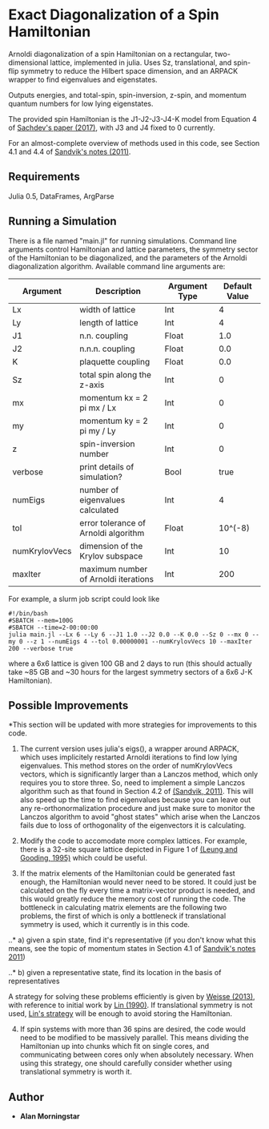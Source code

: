 # Exact Diagonalization of a Spin Hamiltonian
Arnoldi diagonalization of a spin Hamiltonian on a rectangular, two-dimensional lattice, implemented in julia. Uses Sz, translational, and spin-flip symmetry to reduce the Hilbert space dimension, and an ARPACK wrapper to find eigenvalues and eigenstates.

Outputs energies, and total-spin, spin-inversion, z-spin, and momentum quantum numbers for low lying eigenstates.

The provided spin Hamiltonian is the J1-J2-J3-J4-K model from Equation 4 of [Sachdev's paper (2017)](https://arxiv.org/abs/1705.06289), with J3 and J4 fixed to 0 currently.

For an almost-complete overview of methods used in this code, see Section 4.1 and 4.4 of [Sandvik's notes (2011)](https://arxiv.org/abs/1101.3281).

## Requirements
Julia 0.5, DataFrames, ArgParse

## Running a Simulation
There is a file named "main.jl" for running simulations. Command line arguments control Hamiltonian and lattice parameters, the symmetry sector of the Hamiltonian to be diagonalized, and the parameters of the Arnoldi diagonalization algorithm. Available command line arguments are:

| Argument        | Description           | Argument Type  |  Default Value |
| ------------- |-------------| -----| ----|
| Lx      | width of lattice | Int | 4 |
| Ly      | length of lattice      |   Int | 4 |
| J1 | n.n. coupling      |    Float | 1.0 |
| J2  | n.n.n. coupling  | Float  | 0.0  |
| K  | plaquette coupling  | Float  | 0.0  |
| Sz  | total spin along the z-axis  | Int  | 0  |
| mx  | momentum kx = 2 pi mx / Lx  | Int  | 0  |
| my  | momentum ky = 2 pi my / Ly  | Int  | 0  |
| z  | spin-inversion number  | Int  | 0  |
| verbose  | print details of simulation?  | Bool  | true  |
| numEigs  | number of eigenvalues calculated  | Int  | 4  |
| tol  | error tolerance of Arnoldi algorithm  | Float  | 10^(-8)  |
| numKrylovVecs  | dimension of the Krylov subspace  | Int  | 10  |
| maxIter  | maximum number of Arnoldi iterations  | Int  | 200  |

For example, a slurm job script could look like

```
#!/bin/bash                                                                        
#SBATCH --mem=100G                                                                                              
#SBATCH --time=2-00:00:00                                                                                       
julia main.jl --Lx 6 --Ly 6 --J1 1.0 --J2 0.0 --K 0.0 --Sz 0 --mx 0 --my 0 --z 1 --numEigs 4 --tol 0.00000001 --numKrylovVecs 10 --maxIter 200 --verbose true
```

where a 6x6 lattice is given 100 GB and 2 days to run (this should actually take ~85 GB and ~30 hours for the largest symmetry sectors of a 6x6 J-K Hamiltonian).

## Possible Improvements

*This section will be updated with more strategies for improvements to this code.

1. The current version uses julia's eigs(), a wrapper around ARPACK, which uses implicitely restarted Arnoldi iterations to find low lying eigenvalues. This method stores on the order of numKrylovVecs vectors, which is significantly larger than a Lanczos method, which only requires you to store three. So, need to implement a simple Lanczos algorithm such as that found in Section 4.2 of [(Sandvik, 2011)](https://arxiv.org/abs/1101.3281). This will also speed up the time to find eigenvalues because you can leave out any re-orthonormalization procedure and just make sure to monitor the Lanczos algorithm to avoid "ghost states" which arise when the Lanczos fails due to loss of orthogonality of the eigenvectors it is calculating.

2. Modify the code to accomodate more complex lattices. For example, there is a 32-site square lattice depicted in Figure 1 of [(Leung and Gooding, 1995)](https://journals.aps.org/prb/pdf/10.1103/PhysRevB.52.R15711) which could be useful.

3. If the matrix elements of the Hamiltonian could be generated fast enough, the Hamiltonian would never need to be stored. It could just be calculated on the fly every time a matrix-vector product is needed, and this would greatly reduce the memory cost of running the code. The bottleneck in calculating matrix elements are the following two problems, the first of which is only a bottleneck if translational symmetry is used, which it currently is in this code.

..* a) given a spin state, find it's representative (if you don't know what this means, see the topic of momentum states in Section 4.1 of [Sandvik's notes 2011](https://arxiv.org/abs/1101.3281)) 

..* b) given a representative state, find its location in the basis of representatives

A strategy for solving these problems efficiently is given by [Weisse (2013)](https://arxiv.org/abs/1210.1701), with reference to initial work by [Lin (1990)](https://journals.aps.org/prb/abstract/10.1103/PhysRevB.42.6561). If translational symmetry is not used, [Lin's strategy](https://journals.aps.org/prb/abstract/10.1103/PhysRevB.42.6561) will be enough to avoid storing the Hamiltonian.

4. If spin systems with more than 36 spins are desired, the code would need to be modified to be massively parallel. This means dividing the Hamiltonian up into chunks which fit on single cores, and communicating between cores only when absolutely necessary. When using this strategy, one should carefully consider whether using translational symmetry is worth it. 

## Author

* **Alan Morningstar**

